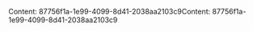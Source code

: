<span data-ttu-id="0474d-101">Content: 87756f1a-1e99-4099-8d41-2038aa2103c9</span><span class="sxs-lookup"><span data-stu-id="0474d-101">Content: 87756f1a-1e99-4099-8d41-2038aa2103c9</span></span>